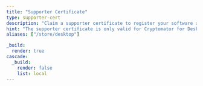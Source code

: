 ```yaml
---
title: "Supporter Certificate"
type: supporter-cert
description: "Claim a supporter certificate to register your software and unlock dark mode. Thank you for your support!"
hint: "The supporter certificate is only valid for Cryptomator for Desktop. It is not valid for Android or iOS. See the FAQ below for more information."
aliases: ["/store/desktop"]

_build:
  render: true
cascade:
  _build:
    render: false
    list: local
---
```

